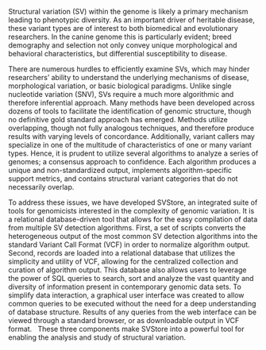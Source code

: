 Structural variation (SV) within the genome is likely a primary mechanism leading to phenotypic diversity. As an important driver of heritable disease, these variant types are of interest to both biomedical and evolutionary researchers. In the canine genome this is particularly evident; breed demography and selection not only convey unique morphological and behavioral characteristics, but differential susceptibility to disease.   

There are numerous hurdles to efficiently examine SVs, which may hinder researchers’ ability to understand the underlying mechanisms of disease, morphological variation, or basic biological paradigms. Unlike single nucleotide variation (SNV), SVs require a much more algorithmic and therefore inferential approach. Many methods have been developed across dozens of tools to facilitate the identification of genomic structure, though no definitive gold standard approach has emerged. Methods utilize overlapping, though not fully analogous techniques, and therefore produce results with varying levels of concordance. Additionally, variant callers may specialize in one of the multitude of characteristics of one or many variant types. Hence, it is prudent to utilize several algorithms to analyze a series of genomes; a consensus approach to confidence. Each algorithm produces a unique and non-standardized output, implements algorithm-specific support metrics, and contains structural variant categories that do not necessarily overlap.  
  
To address these issues, we have developed SVStore, an integrated suite of tools for genomicists interested in the complexity of genomic variation. It is a relational database-driven tool that allows for the easy compilation of data from multiple SV detection algorithms. First, a set of scripts converts the heterogeneous output of the most common SV detection algorithms into the standard Variant Call Format (VCF) in order to normalize algorithm output. Second, records are loaded into a relational database that utilizes the simplicity and utility of VCF, allowing for the centralized collection and curation of algorithm output. This database also allows users to leverage the power of SQL queries to search, sort and analyze the vast quantity and diversity of information present in contemporary genomic data sets. To simplify data interaction, a graphical user interface was created to allow common queries to be executed without the need for a deep understanding of database structure. Results of any queries from the web interface can be viewed through a standard browser, or as downloadable output in VCF format.
 
These three components make SVStore into a powerful tool for enabling the analysis and study of structural variation.
 
